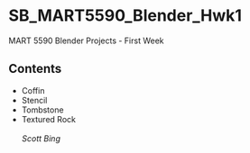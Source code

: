 # SB_MART5590_Blender_Hwk1
MART 5590 Blender Projects - First Week
## Contents
* Coffin
* Stencil
* Tombstone
* Textured Rock<br><br>
*Scott Bing*
